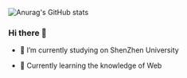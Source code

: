![Anurag's GitHub stats](https://github-readme-stats.vercel.app/api?username=CcCJeaz&theme=nightowl&include_all_commits=true)

### Hi there 👋

- 🔭 I’m currently studying on ShenZhen University

- 🌱 Currently learning the knowledge of Web

  <!--

  *👯 I’m looking to collaborate on ...

  *🤔 I’m looking for help with ...

  *💬 Ask me about ...

  *📫 How to reach me: ...

  *😄 Pronouns: ...

  *⚡ Fun fact: ...

  -->
